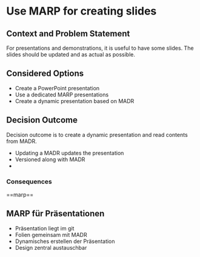 # Use MARP for creating slides

## Context and Problem Statement

For presentations and demonstrations, it is useful to have some slides. The slides should be updated and as actual as possible.

## Considered Options

* Create a PowerPoint presentation
* Use a dedicated MARP presentations
* Create a dynamic presentation based on MADR

## Decision Outcome

Decision outcome is to create a dynamic presentation and read contents from MADR.

* Updating a MADR updates the presentation
* Versioned along with MADR
* 

### Consequences

==marp==
## MARP für Präsentationen

- Präsentation liegt im git
- Folien gemeinsam mit MADR
- Dynamisches erstellen der Präsentation
- Design zentral austauschbar
